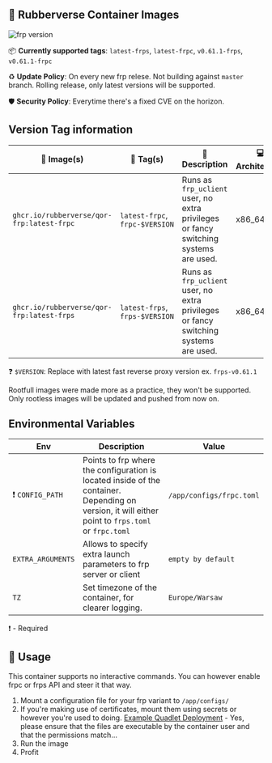 ## 🦆 Rubberverse Container Images

![frp version](https://img.shields.io/badge/frp_version-v0.61.1-darkblue)

📦 **Currently supported tags**: `latest-frps`, `latest-frpc`, `v0.61.1-frps`, `v0.61.1-frpc`

♻️ **Update Policy**: On every new frp relese. Not building against `master` branch. Rolling release, only latest versions will be supported.

🛡️ **Security Policy**: Everytime there's a fixed CVE on the horizon.

## Version Tag information

| 🐳 Image(s) | 📁 Tag(s) | 📓 Description | 💻 Architecture |
|----------|--------|-------------|---------------|
| `ghcr.io/rubberverse/qor-frp:latest-frpc` | `latest-frpc`, `frpc-$VERSION` | Runs as `frp_uclient` user, no extra privileges or fancy switching systems are used. | x86_64 |
| `ghcr.io/rubberverse/qor-frp:latest-frps` | `latest-frps`, `frps-$VERSION` | Runs as `frp_uclient` user, no extra privileges or fancy switching systems are used. | x86_64 |

❓ `$VERSION`: Replace with latest fast reverse proxy version ex. `frps-v0.61.1`

Rootfull images were made more as a practice, they won't be supported. Only rootless images will be updated and pushed from now on.

## Environmental Variables

| Env | Description | Value |
|-----|-------------|---------|
| ❗ `CONFIG_PATH` | Points to frp where the configuration is located inside of the container. Depending on version, it will either point to `frps.toml` or `frpc.toml` | `/app/configs/frpc.toml` |
| `EXTRA_ARGUMENTS` | Allows to specify extra launch parameters to frp server or client | `empty by default` |
| `TZ` | Set timezone of the container, for clearer logging. | `Europe/Warsaw` |

❗ - Required

## 🔨 Usage

This container supports no interactive commands. You can however enable frpc or frps API and steer it that way.

1. Mount a configuration file for your frp variant to `/app/configs/`
2. If you're making use of certificates, mount them using secrets or however you're used to doing. [Example Quadlet Deployment](https://github.com/MrRubberDucky/rubberverse.xyz/blob/main/Quadlet/frpc/QOR-FRPC.container) - Yes, please ensure that the files are executable by the container user and that the permissions match...
3. Run the image
4. Profit
